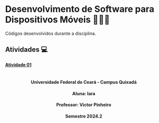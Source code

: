 # Desenvolvimento de Software para Dispositivos Móveis 👩🏻‍💻
Códigos desenvolvidos durante a disciplina.

## Atividades 💻
#### [Atividade 01](https://github.com/iaraslima/DesenvolvimentoMobile2024.2/tree/master/LifecycleDemo/app/src/main/java/com/example/lifecycledemo)

#
<h4 align="center">Universidade Federal do Ceará - Campus Quixadá</h4>

<h4 align="center">Aluna: Iara</h4>

<h4 align="center">Professor: Victor Pinheiro</h4>

<h4 align="center">Semestre 2024.2</h4>
